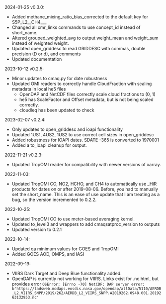 2024-01-25 v0.3.0:
* Added methane_mixing_ratio_bias_corrected to the default key for S5P_L2__CH4___
* Changed all cmr_links commands to use concept_id instead of short_name.
* Altered grouped_weighted_avg to output weight_mean and weight_sum instead of weighted weight.
* Updated open_griddesc to read GRIDDESC with commas, double precision (D or d), and comments
* Updated documentation

2023-10-12 v0.2.5:
* Minor updates to cmaq.py for date robustness
* Updated OMI readers to correctly handle CloudFraction with scaling metadata in local he5 files
  * OpenDAP and NetCDF files correctly scale cloud fractions to (0, 1)
  * he5 has ScaleFactor and Offset metadata, but is not being scaled correctly.
  * cloudleq has been updated to check

2023-02-07 v0.2.4:
* Only updates to open_griddesc and ioapi functionality
* Updated 1US1, 4US2, 1US2 to use correct cell sizes in open_griddesc
* Added robustness for IOAPI dates. SDATE -365 is converted to 1970001
* Added a to_ioapi cleanup for output.

2022-11-21 v0.2.3:
* Updated TropOMI reader for compatibility with newer versions of xarray.

2022-11-03:
* Updated TropOMI CO, NO2, HCHO, and CH4 to automatically use _HiR products for dates on or after 2019-08-06. Before, you had to manually set the short_name. This is an ease of use update that I am treating as a bug, so the version incremented to 0.2.2.

2022-10-25:
* Updated TropOMI CO to use meter-based averaging kernel.
* Updated to_level3 and wrappers to add cmaqsatproc_version to outputs
* Updated version to 0.2.1

2022-10-14:
* Updated qa minimum values for GOES and TropOMI
* Added GOES AOD, OMPS, and IASI

2022-09-19:
* VIIRS Dark Target and Deep Blue functionality added.
* OpenDAP is currently not working for VIIRS. Links exist for .nc.html, but provides error `OSError: [Errno -70] NetCDF: DAP server error: b'https://ladsweb.modaps.eosdis.nasa.gov/opendap/allData/5110/AERDB_L2_VIIRS_SNPP/2019/262/AERDB_L2_VIIRS_SNPP.A2019262.0948.001.2019263132953.nc'`
